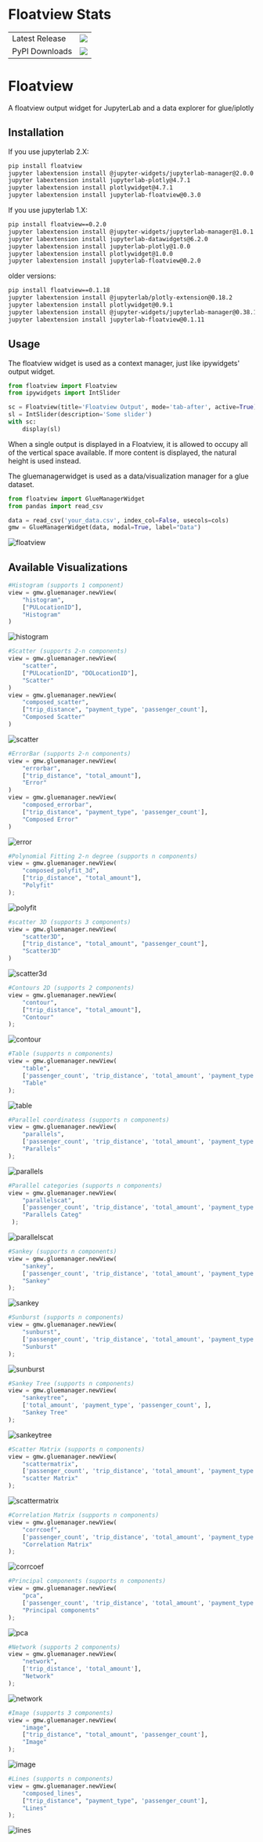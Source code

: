 # Floatview Stats

<table>
    <tr>
        <td>Latest Release</td>
        <td>
            <a href="https://pypi.org/project/floatview/"/>
            <img src="https://badge.fury.io/py/floatview.svg"/>
        </td>
    </tr>
    <tr>
        <td>PyPI Downloads</td>
        <td>
            <a href="https://pepy.tech/project/floatview"/>
            <img src="https://pepy.tech/badge/floatview/month"/>
        </td>
    </tr>
</table>

# Floatview

A floatview output widget for JupyterLab and a data explorer for glue/iplotly

## Installation

If you use jupyterlab 2.X:

```bash
pip install floatview
jupyter labextension install @jupyter-widgets/jupyterlab-manager@2.0.0
jupyter labextension install jupyterlab-plotly@4.7.1
jupyter labextension install plotlywidget@4.7.1
jupyter labextension install jupyterlab-floatview@0.3.0
```

If you use jupyterlab 1.X:

```bash
pip install floatview==0.2.0
jupyter labextension install @jupyter-widgets/jupyterlab-manager@1.0.1
jupyter labextension install jupyterlab-datawidgets@6.2.0
jupyter labextension install jupyterlab-plotly@1.0.0
jupyter labextension install plotlywidget@1.0.0
jupyter labextension install jupyterlab-floatview@0.2.0
```

older versions:

```bash
pip install floatview==0.1.18
jupyter labextension install @jupyterlab/plotly-extension@0.18.2
jupyter labextension install plotlywidget@0.9.1
jupyter labextension install @jupyter-widgets/jupyterlab-manager@0.38.1
jupyter labextension install jupyterlab-floatview@0.1.11
```


## Usage

The floatview widget is used as a context manager, just like ipywidgets' output
widget.

```python
from floatview import Floatview
from ipywidgets import IntSlider

sc = Floatview(title='Floatview Output', mode='tab-after', active=True)
sl = IntSlider(description='Some slider')
with sc:
    display(sl)
```


When a single output is displayed in a Floatview, it is allowed to occupy all of
the vertical space available. If more content is displayed, the natural height
is used instead.

The gluemanagerwidget is used as a data/visualization manager for a glue dataset.

```python
from floatview import GlueManagerWidget
from pandas import read_csv

data = read_csv('your_data.csv', index_col=False, usecols=cols)
gmw = GlueManagerWidget(data, modal=True, label="Data")
```

![floatview](floatview.png)



## Available Visualizations
```python
#Histogram (supports 1 component)
view = gmw.gluemanager.newView(
    "histogram",
    ["PULocationID"],
    "Histogram"
)
```
![histogram](histogram.png)

```python
#Scatter (supports 2-n components)
view = gmw.gluemanager.newView(
    "scatter",
    ["PULocationID", "DOLocationID"],
    "Scatter"
)
view = gmw.gluemanager.newView(
    "composed_scatter",
    ["trip_distance", "payment_type", 'passenger_count'],
    "Composed Scatter"
)
```

![scatter](scatter.png)

```python
#ErrorBar (supports 2-n components)
view = gmw.gluemanager.newView(
    "errorbar",
    ["trip_distance", "total_amount"],
    "Error"
)
view = gmw.gluemanager.newView(
    "composed_errorbar",
    ["trip_distance", "payment_type", 'passenger_count'],
    "Composed Error"
)
```
![error](error.png)


```python
#Polynomial Fitting 2-n degree (supports n components)
view = gmw.gluemanager.newView(
    "composed_polyfit_3d",
    ["trip_distance", "total_amount"],
    "Polyfit"
);
```
![polyfit](polyfit.png)

```python
#scatter 3D (supports 3 components)
view = gmw.gluemanager.newView(
    "scatter3D",
    ["trip_distance", "total_amount", "passenger_count"],
    "Scatter3D"
)
```
![scatter3d](scatter3d.png)

```python
#Contours 2D (supports 2 components)
view = gmw.gluemanager.newView(
    "contour",
    ["trip_distance", "total_amount"],
    "Contour"
);
```
![contour](contour.png)

```python
#Table (supports n components)
view = gmw.gluemanager.newView(
    "table",
    ['passenger_count', 'trip_distance', 'total_amount', 'payment_type'],
    "Table"
);
```
![table](table.png)

```python
#Parallel coordinatess (supports n components)
view = gmw.gluemanager.newView(
    "parallels",
    ['passenger_count', 'trip_distance', 'total_amount', 'payment_type'],
    "Parallels"
);
```
![parallels](parallels.png)

```python
#Parallel categories (supports n components)
view = gmw.gluemanager.newView(
    "parallelscat",
    ['passenger_count', 'trip_distance', 'total_amount', 'payment_type'],
    "Parallels Categ"
 );
```
![parallelscat](parallelscat.png)

```python
#Sankey (supports n components)
view = gmw.gluemanager.newView(
    "sankey",
    ['passenger_count', 'trip_distance', 'total_amount', 'payment_type'],
    "Sankey"
);
```
![sankey](sankey.png)

```python
#Sunburst (supports n components)
view = gmw.gluemanager.newView(
    "sunburst",
    ['passenger_count', 'trip_distance', 'total_amount', 'payment_type'],
    "Sunburst"
);
```
![sunburst](sunburst.png)

```python
#Sankey Tree (supports n components)
view = gmw.gluemanager.newView(
    "sankeytree",
    ['total_amount', 'payment_type', 'passenger_count', ],
    "Sankey Tree"
);
```
![sankeytree](sankeytree.png)

```python
#Scatter Matrix (supports n components)
view = gmw.gluemanager.newView(
    "scattermatrix",
    ['passenger_count', 'trip_distance', 'total_amount', 'payment_type'],
    "scatter Matrix"
);
```
![scattermatrix](scattermatrix.png)

```python
#Correlation Matrix (supports n components)
view = gmw.gluemanager.newView(
    "corrcoef",
    ['passenger_count', 'trip_distance', 'total_amount', 'payment_type'],
    "Correlation Matrix"
);
```
![corrcoef](corrcoef.png)

```python
#Principal components (supports n components)
view = gmw.gluemanager.newView(
    "pca",
    ['passenger_count', 'trip_distance', 'total_amount', 'payment_type'],
    "Principal components"
);
```
![pca](pca.png)


```python
#Network (supports 2 components)
view = gmw.gluemanager.newView(
    "network",
    ['trip_distance', 'total_amount'],
    "Network"
);
```
![network](network.png)


```python
#Image (supports 3 components)
view = gmw.gluemanager.newView(
    "image",
    ["trip_distance", "total_amount", 'passenger_count'],
    "Image"
);
```
![image](image.png)


```python
#Lines (supports n components)
view = gmw.gluemanager.newView(
    "composed_lines",
    ["trip_distance", "payment_type", 'passenger_count'],
    "Lines"
);
```
![lines](lines.png)
